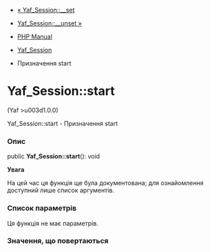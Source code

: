 - [« Yaf_Session::\_\_set](yaf-session.set.md)
- [Yaf_Session::\_\_unset »](yaf-session.unset.md)

- [PHP Manual](index.md)
- [Yaf_Session](class.yaf-session.md)
- Призначення start

# Yaf_Session::start

(Yaf \>u003d1.0.0)

Yaf_Session::start - Призначення start

### Опис

public **Yaf_Session::start**(): void

**Увага**

На цей час ця функція ще була документована; для
ознайомлення доступний лише список аргументів.

### Список параметрів

Ця функція не має параметрів.

### Значення, що повертаються
